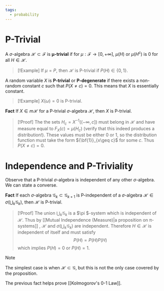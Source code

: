 ```yaml
---
tags:
  - probability
---
```

# P-Trivial

A $\sigma$-algebra $\mathcal{H}\subset\mathcal{F}$ is $\boldsymbol{\mu}$**-trivial** if for $\mu:\mathcal{F}\rightarrow[0,+\infty]$, $\mu(H)$ or $\mu(H^c)$ is 0 for all $H\in\mathcal{H}$.

>[!Example]
>If $\mu=P$, then $\mathcal{H}$ is P-trivial if $P(H)\in \{0,1\}$.

A random variable $X$ is **P-trivial** or **P-degenerate** if there exists a non-random constant $c$ such that $P(X\neq c)=0$. This means that $X$ is essentially constant.

>[!Example]
>$X(\omega)=0$ is P-trivial.

**Fact**
If $X\in m\mathcal{H}$ for a P-trivial $\sigma$-algebra $\mathcal{H}$, then $X$ is P-trivial.

>[!Proof]
>The the sets $H_c=X^{-1}((-\infty,c])$ must belong in $\mathcal{H}$ and have measure equal to $F_X(c)=\mu(H_c)$ (verify that this indeed produces a distribution!). These values must be either $0$ or $1$, so the distribution function must take the form ${\bf{1}}_{x\geq c}$ for some $c$. Thus $P(X\neq c)=0$.


# Independence and P-Triviality

Observe that a P-trivial $\sigma$-algebra is independent of any other $\sigma$-algebra. We can state a converse.

**Fact**
If each $\sigma$-algebra $\mathcal{G}_k\subset\mathcal{G}_{k+1}$ is P-independent of a $\sigma$-algebra $\mathcal{H}\in\sigma\left(\bigcup_k \mathcal{G}_k\right)$, then $\mathcal{H}$ is P-trivial.

>[!Proof]
>The union $\bigcup_k \mathcal{G}_k$ is a $\pi
$-system which is independent of $\mathcal{H}$.  Thus by [[Mutual Independence (Measure)|a proposition on π-systems]] , $\mathcal{H}$ and $\sigma\left(\bigcup_k\mathcal{G}_k\right)$ are independent. Therefore $H\in\mathcal{H}$ is independent of itself and must satisfy
$$P(H)=P(H)P(H)$$
which implies $P(H)=0$ or $P(H)=1$.


>[!Note]
>The simplest case is when $\mathcal{H}\subset\mathcal{G}$, but this is not the only case covered by the proposition.

The previous fact helps prove [[Kolmogorov's 0-1 Law]].